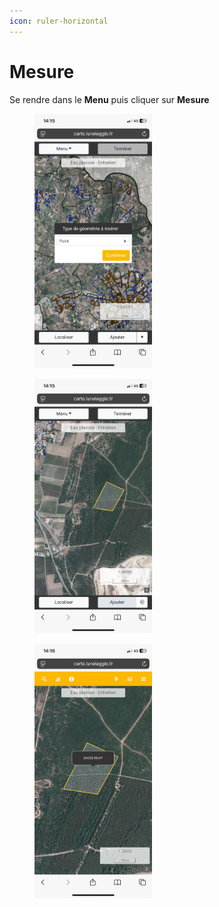 ```yaml
---
icon: ruler-horizontal
---
```


# Mesure

Se rendre dans le **Menu** puis cliquer sur **Mesure**

<div><figure><img src="../../../../.gitbook/assets/vmap_mobile_mesure_geometrie.PNG" alt="" width="188"><figcaption></figcaption></figure> <figure><img src="../../../../.gitbook/assets/vmap_mobile_mesure_saisie.PNG" alt="" width="188"><figcaption></figcaption></figure> <figure><img src="../../../../.gitbook/assets/vmap_mobile_mesure_resultat.PNG" alt="" width="188"><figcaption></figcaption></figure></div>
